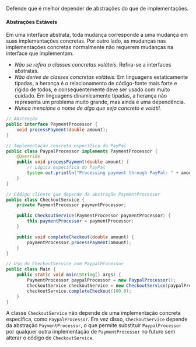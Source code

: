 
Defende que é melhor depender de abstrações do que de implementações.

#### Abstrações Estáveis

Em uma interface abstrata, toda mudança corresponde a uma mudança em suas implementações concretas. Por outro lado, as mudanças nas implementações concretas normalmente não requerem mudanças na interface que implementam.

- *Não se refira a classes concretas voláteis*: Refira-se a interfaces abstratas. 
- *Não derive de classes concretas voláteis:* Em linguagens estaticamente tipadas, a herança é o relacionamento de código-fonte mais forte e rígido de todos, e consequentemente deve ser usado com muito cuidado. Em linguagens dinamicamente tipadas, a herança não representa um problema muito grande, mas ainda é uma dependência. 
- *Nunca mencione o nome de algo que seja concreto e volátil.*

```java
// Abstração
public interface PaymentProcessor {
    void processPayment(double amount);
}

// Implementação concreta específica do PayPal
public class PaypalProcessor implements PaymentProcessor {
    @Override
    public void processPayment(double amount) {
        // Lógica específica do PayPal
        System.out.println("Processing payment through PayPal: " + amount);
    }
}

// Código cliente que depende da abstração PaymentProcessor
public class CheckoutService {
    private PaymentProcessor paymentProcessor;

    public CheckoutService(PaymentProcessor paymentProcessor) {
        this.paymentProcessor = paymentProcessor;
    }

    public void completeCheckout(double amount) {
        paymentProcessor.processPayment(amount);
    }
}

// Uso do CheckoutService com PaypalProcessor
public class Main {
    public static void main(String[] args) {
        PaymentProcessor paypalProcessor = new PaypalProcessor();
        CheckoutService checkoutService = new CheckoutService(paypalProcessor);
        checkoutService.completeCheckout(100.0);
    }
}
```

A classe `CheckoutService` não depende de uma implementação concreta específica, como `PaypalProcessor`. Em vez disso, `CheckoutService` depende da abstração `PaymentProcessor`, o que permite substituir `PaypalProcessor` por qualquer outra implementação de `PaymentProcessor` no futuro sem alterar o código de `CheckoutService`.


